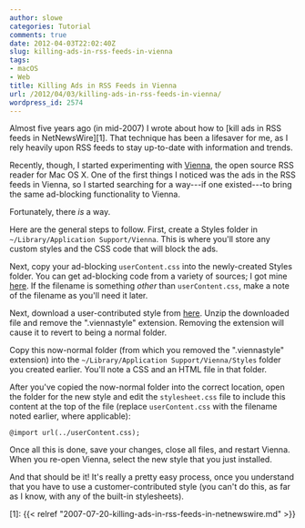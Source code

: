 ```yaml
---
author: slowe
categories: Tutorial
comments: true
date: 2012-04-03T22:02:40Z
slug: killing-ads-in-rss-feeds-in-vienna
tags:
- macOS
- Web
title: Killing Ads in RSS Feeds in Vienna
url: /2012/04/03/killing-ads-in-rss-feeds-in-vienna/
wordpress_id: 2574
---
```


Almost five years ago (in mid-2007) I wrote about how to [kill ads in RSS feeds in NetNewsWire][1]. That technique has been a lifesaver for me, as I rely heavily upon RSS feeds to stay up-to-date with information and trends.

Recently, though, I started experimenting with [Vienna](http://www.vienna-rss.org/), the open source RSS reader for Mac OS X. One of the first things I noticed was the ads in the RSS feeds in Vienna, so I started searching for a way---if one existed---to bring the same ad-blocking functionality to Vienna.

Fortunately, there _is_ a way.

Here are the general steps to follow. First, create a Styles folder in `~/Library/Application Support/Vienna`. This is where you'll store any custom styles and the CSS code that will block the ads.

Next, copy your ad-blocking `userContent.css` into the newly-created Styles folder. You can get ad-blocking code from a variety of sources; I got mine [here](http://www.ollicle.com/2005/aug/15/feed_ad_block.html). If the filename is something _other_ than `userContent.css`, make a note of the filename as you'll need it later.

Next, download a user-contributed style from [here](http://www.vienna-rss.org/?page_id=76). Unzip the downloaded file and remove the ".viennastyle" extension. Removing the extension will cause it to revert to being a normal folder.

Copy this now-normal folder (from which you removed the ".viennastyle" extension) into the `~/Library/Application Support/Vienna/Styles` folder you created earlier. You'll note a CSS and an HTML file in that folder.

After you've copied the now-normal folder into the correct location, open the folder for the new style and edit the `stylesheet.css` file to include this content at the top of the file (replace `userContent.css` with the filename noted earlier, where applicable):

```text
@import url(../userContent.css);
```

Once all this is done, save your changes, close all files, and restart Vienna. When you re-open Vienna, select the new style that you just installed.

And that should be it! It's really a pretty easy process, once you understand that you have to use a customer-contributed style (you can't do this, as far as I know, with any of the built-in stylesheets).

[1]: {{< relref "2007-07-20-killing-ads-in-rss-feeds-in-netnewswire.md" >}}
